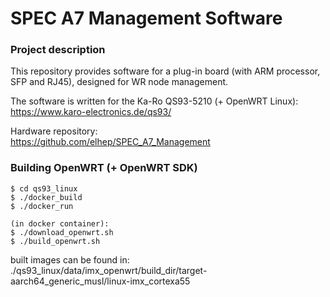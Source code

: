 # SPEC A7 Management Software
### Project description
This repository provides software for a plug-in board (with ARM processor, SFP and RJ45),
designed for WR node management.

The software is written for the Ka-Ro QS93-5210 (+ OpenWRT Linux):<br>
https://www.karo-electronics.de/qs93/

Hardware repository:<br>
https://github.com/elhep/SPEC_A7_Management


### Building OpenWRT (+ OpenWRT SDK)
```
$ cd qs93_linux
$ ./docker_build
$ ./docker_run

(in docker container):
$ ./download_openwrt.sh
$ ./build_openwrt.sh
```
built images can be found in:<br>
./qs93_linux/data/imx_openwrt/build_dir/target-aarch64_generic_musl/linux-imx_cortexa55

